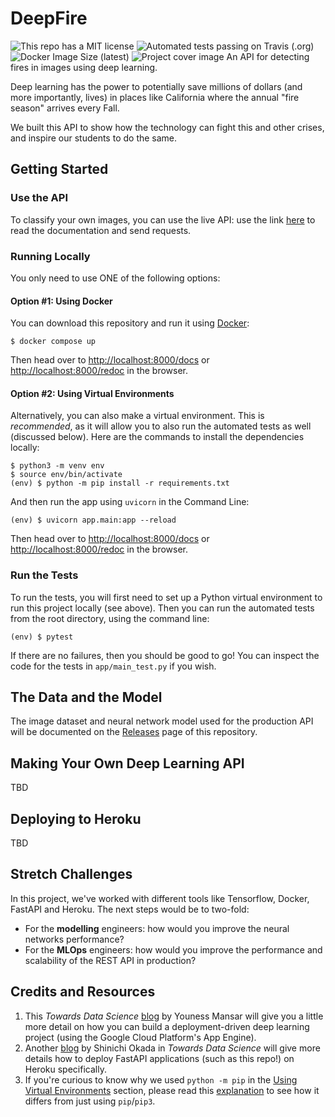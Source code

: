 # DeepFire
![This repo has a MIT license](https://img.shields.io/github/license/UPstartDeveloper/Fire-Detection-API)
![Automated tests passing on Travis (.org)](https://img.shields.io/travis/UPstartDeveloper/Fire-Detection-API)
![Docker Image Size (latest)](https://img.shields.io/docker/image-size/zainrazatheupstart/fire-classifier-api/latest?style=flat-square)
![Project cover image](https://i.postimg.cc/d1tr9S2H/Screen-Shot-2021-09-02-at-12-37-00-PM.png)
An API for detecting fires in images using deep learning.

Deep learning has the power to potentially save millions of dollars (and more importantly, lives) in places like California where the annual "fire season" arrives every Fall.

We built this API to show how the technology can fight this and other crises, and inspire our students to do the same.

## Getting Started

### Use the API
To classify your own images, you can use the live API: use the link [here](https://fire-detection-api.herokuapp.com/docs) to read the documentation and send requests.

### Running Locally
You only need to use ONE of the following options:

#### Option #1: Using Docker
You can download this repository and run it using [Docker](https://www.docker.com/get-started):

```
$ docker compose up
```

Then head over to [http://localhost:8000/docs](http://localhost:8000/docs) or [http://localhost:8000/redoc](http://localhost:8000/redoc) in the browser.

#### Option #2: Using Virtual Environments

Alternatively, you can also make a virtual environment. This is *recommended*, as it will allow you to also run the automated tests as well 
(discussed below). Here are the commands to install the dependencies locally:

```
$ python3 -m venv env  
$ source env/bin/activate 
(env) $ python -m pip install -r requirements.txt
```
And then run the app using `uvicorn` in the Command Line:
```
(env) $ uvicorn app.main:app --reload  
```
Then head over to [http://localhost:8000/docs](http://localhost:8000/docs) or [http://localhost:8000/redoc](http://localhost:8000/redoc) in the browser.

### Run the Tests
To run the tests, you will first need to set up a Python virtual environment to run this project locally (see above). Then you can run the automated tests from the root directory, using the command line:
```
(env) $ pytest
```
If there are no failures, then you should be good to go!
You can inspect the code for the tests in `app/main_test.py` if you wish.

## The Data and the Model
The image dataset and neural network model used for the production API will be documented on the [Releases](https://github.com/UPstartDeveloper/Fire-Detection-API/releases) page of this repository.

## Making Your Own Deep Learning API

TBD

## Deploying to Heroku

TBD
## Stretch Challenges

In this project, we've worked with different tools like Tensorflow, Docker, FastAPI and Heroku. The next steps would be to two-fold:

- For the **modelling** engineers: how would you improve the neural networks performance?
- For the **MLOps** engineers: how would you improve the performance and scalability of the REST API in production?

## Credits and Resources
1. This *Towards Data Science* [blog](https://towardsdatascience.com/a-step-by-step-tutorial-to-build-and-deploy-an-image-classification-api-95fa449f0f6a) by Youness Mansar will give you a little more detail on how you can build a deployment-driven deep learning project (using the Google Cloud Platform's App Engine).
2. Another [blog](https://towardsdatascience.com/how-to-deploy-your-fastapi-app-on-heroku-for-free-8d4271a4ab9#beb1) by  Shinichi Okada in *Towards Data Science* will give more details how to deploy FastAPI applications (such as this repo!) on Heroku specifically.
3. If you're curious to know why we used `python -m pip` in the [Using Virtual Environments](#using-virtual-environments) section, please read this [explanation](https://snarky.ca/why-you-should-use-python-m-pip/) to see how it differs from just using `pip`/`pip3`.
